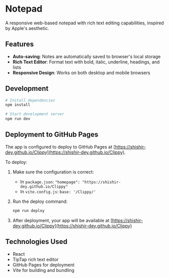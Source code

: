 # Notepad

A responsive web-based notepad with rich text editing capabilities, inspired by Apple's aesthetic.

## Features

- **Auto-saving**: Notes are automatically saved to browser's local storage
- **Rich Text Editor**: Format text with bold, italic, underline, headings, and lists
- **Responsive Design**: Works on both desktop and mobile browsers

## Development

```bash
# Install dependencies
npm install

# Start development server
npm run dev
```

## Deployment to GitHub Pages

The app is configured to deploy to GitHub Pages at [https://shishir-dey.github.io/Clippy](https://shishir-dey.github.io/Clippy).

To deploy:

1. Make sure the configuration is correct:

   - In `package.json`: `"homepage": "https://shishir-dey.github.io/Clippy"`
   - In `vite.config.js`: `base: '/Clippy/'`

2. Run the deploy command:

   ```bash
   npm run deploy
   ```

3. After deployment, your app will be available at [https://shishir-dey.github.io/Clippy](https://shishir-dey.github.io/Clippy)

## Technologies Used

- React
- TipTap rich text editor
- GitHub Pages for deployment
- Vite for building and bundling

